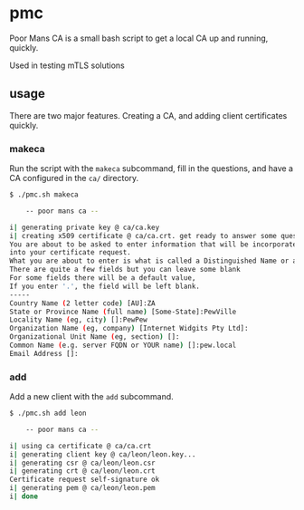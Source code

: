 # pmc

Poor Mans CA is a small bash script to get a local CA up and running, quickly.

Used in testing mTLS solutions

## usage

There are two major features. Creating a CA, and adding client certificates quickly.

### makeca

Run the script with the `makeca` subcommand, fill in the questions, and have a CA configured in the `ca/` directory.

```bash
$ ./pmc.sh makeca

	-- poor mans ca --

i| generating private key @ ca/ca.key
i| creating x509 certificate @ ca/ca.crt. get ready to answer some questions!
You are about to be asked to enter information that will be incorporated
into your certificate request.
What you are about to enter is what is called a Distinguished Name or a DN.
There are quite a few fields but you can leave some blank
For some fields there will be a default value,
If you enter '.', the field will be left blank.
-----
Country Name (2 letter code) [AU]:ZA
State or Province Name (full name) [Some-State]:PewVille
Locality Name (eg, city) []:PewPew
Organization Name (eg, company) [Internet Widgits Pty Ltd]:
Organizational Unit Name (eg, section) []:
Common Name (e.g. server FQDN or YOUR name) []:pew.local
Email Address []:
```

### add

Add a new client with the `add` subcommand.

```bash
$ ./pmc.sh add leon

	-- poor mans ca --

i| using ca certificate @ ca/ca.crt
i| generating client key @ ca/leon/leon.key...
i| generating csr @ ca/leon/leon.csr
i| generating crt @ ca/leon/leon.crt
Certificate request self-signature ok
i| generating pem @ ca/leon/leon.pem
i| done
```

